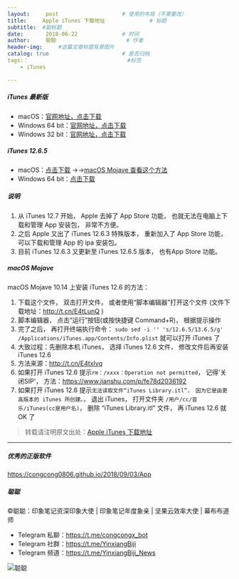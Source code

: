 ```yaml
---
layout:     post                    # 使用的布局（不需要改）
title:     Apple iTunes 下载地址              # 标题 
subtitle:  #副标题
date:       2018-06-22              # 时间
author:     聪聪                      # 作者
header-img:     #这篇文章标题背景图片
catalog: true                       # 是否归档
tags:：                               #标签
    - iTunes

---
```


##### iTunes 最新版
- macOS：[官网地址，点击下载](https://www.apple.com/itunes/download/macos)
- Windows 64 bit：[官网地址，点击下载](https://www.apple.com/itunes/download/win64)
- Windows 32 bit：[官网地址，点击下载](https://www.apple.com/itunes/download/win32)

##### iTunes 12.6.5
- macOS：[点击下载](https://1drv.ms/u/s!AmuYSy8EpB75ibo4LZU2zhe8eCC81w)  →→[macOS Mojave 查看这个方法](https://congcong0806.github.io/2018/06/22/iTunes/#macos-mojave)
- Windows 64 bit：[点击下载](https://1drv.ms/u/s!AmuYSy8EpB75ibRTw6R4Kk2J4Ff5LA)

<!--
##### iTunes 12.6.5
- macOS：[官网地址，点击下载](https://secure-appldnld.apple.com/itunes12/091-87821-20180912-69177170-B085-11E8-B6AB-C1D03409AD2A/iTunes12.6.5.dmg)  →→[macOS Mojave 查看这个方法](https://congcong0806.github.io/2018/06/22/iTunes/#macos-mojave)
- Windows 64 bit：[官网地址，点击下载](https://secure-appldnld.apple.com/itunes12/091-87819-20180912-69177170-B085-11E8-B6AB-C1D03409AD2A6/iTunes64Setup.exe)
- Windows 32 bit：[官网地址，点击下载](https://secure-appldnld.apple.com/itunes12/091-87820-20180912-69177170-B085-11E8-B6AB-C1D03409AD2A5/iTunesSetup.exe)

##### iTunes 12.6.4
- macOS：[官网地址，点击下载](https://secure-appldnld.apple.com/itunes12/091-60759-201803029-1F70CB08-3131-11E8-9791-31052B2AA206/iTunes12.6.4.dmg)
- Windows 64 bit：[官网地址，点击下载](https://secure-appldnld.apple.com/itunes12/091-60765-201803029-1F70CB08-3131-11E8-9791-31052B2AA206/iTunes64Setup.exe)
- Windows 32 bit：[官网地址，点击下载](https://secure-appldnld.apple.com/itunes12/091-60766-201803029-1F70CB08-3131-11E8-9791-31052B2AA206/iTunesSetup.exe)

##### iTunes 12.6.3
- macOS：[官网地址，点击下载](https://secure-appldnld.apple.com/itunes12/091-33628-20170922-EF8F0FE4-9FEF-11E7-B113-91CF9A97A551/iTunes12.6.3.dmg)
- Windows 64 bit：[官网地址，点击下载](https://secure-appldnld.apple.com/itunes12/091-33626-20170922-F51D3530-A003-11E7-8324-03D19A97A551/iTunes64Setup.exe)
- Windows 32 bit：[官网地址，点击下载](https://secure-appldnld.apple.com/itunes12/091-33627-20170922-EF8CB708-9FEF-11E7-8504-92CF9A97A551/iTunesSetup.exe)
-->

##### 说明
1. 从 iTunes 12.7 开始， Apple 去掉了 App Store 功能， 也就无法在电脑上下载和管理 App 安装包， 非常不方便。
2. 之后 Apple 又出了 iTunes 12.6.3 特殊版本， 重新加入了 App Store 功能， 可以下载和管理 App 的 ipa 安装包。
3. 目前 iTunes 12.6.3 又更新至 iTunes 12.6.5 版本， 也有App Store 功能。

##### macOS Mojave

macOS Mojave 10.14 上安装 iTunes 12.6 的方法：

1. 下载这个文件， 双击打开文件， 或者使用“脚本编辑器”打开这个文件 (文件下载地址：<http://t.cn/E4tLunQ> )
2. 脚本编辑器， 点击“运行”按钮(或按快捷键 Command+R)， 根据提示操作
3. 完了之后， 再打开终端执行命令： `sudo sed -i '' 's/12.6.5/13.6.5/g' /Applications/iTunes.app/Contents/Info.plist` 就可以打开 iTunes 了
3. 大致过程：先删除本机 iTunes， 选择 iTunes 12.6 文件， 修改文件后再安装 iTunes 12.6
4. 方法来源：<http://t.cn/E4txIvq>
4. 如果打开 iTunes 12.6 提示`rm：/xxxx：Operation not permitted`， 记得'关闭SIP'， 方法：<https://www.jianshu.com/p/fe78d2036192>
5. 如果打开 iTunes 12.6 提示`无法读取文件“iTunes Library.itl”， 因为它是由更高版本的 iTunes 所创建。`， 退出 iTunes， 打开文件夹 `/用户/cc/音乐/iTunes(cc是用户名)`， 删除 “iTunes Library.itl” 文件， 再 iTunes 12.6 就 OK 了

> 转载请注明原文出处：[Apple iTunes 下载地址](https://congcong0806.github.io/2018/06/22/iTunes)

- - - -

##### 优秀的正版软件
<https://congcong0806.github.io/2018/09/03/App>

##### 聪聪
&copy;聪聪：印象笔记资深印象大使 | 印象笔记年度象亲 | 坚果云效率大使 | 幕布布道师

* Telegram 私聊：<https://t.me/congcongx_bot>
* Telegram 社群：<https://t.me/YinxiangBiji>
* Telegram 频道：<https://t.me/YinxiangBiji_News>

![聪聪](https://i.v2ex.co/3wc207g5.png)